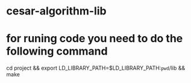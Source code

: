 # cesar-algorithm-lib
# for runing code you need to do the following command 

cd project && export LD_LIBRARY_PATH=$LD_LIBRARY_PATH:`pwd`/lib && make
